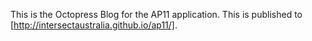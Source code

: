 This is the Octopress Blog for the AP11 application. This is published to [http://intersectaustralia.github.io/ap11/].